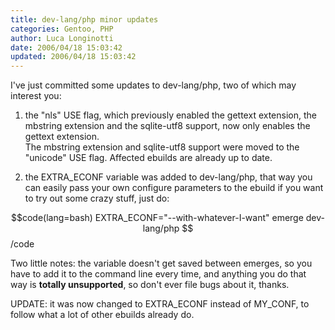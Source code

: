 ```yaml
---
title: dev-lang/php minor updates
categories: Gentoo, PHP
author: Luca Longinotti
date: 2006/04/18 15:03:42
updated: 2006/04/18 15:03:42
---
```

I've just committed some updates to dev-lang/php, two of which may interest you:

1) the "nls" USE flag, which previously enabled the gettext extension, the mbstring extension and the sqlite-utf8
support, now only enables the gettext extension.  
The mbstring extension and sqlite-utf8 support were moved to the "unicode" USE flag. Affected ebuilds are already
up to date.

2) the EXTRA_ECONF variable was added to dev-lang/php, that way you can easily pass your own configure parameters
to the ebuild if you want to try out some crazy stuff, just do:

$$code(lang=bash)
EXTRA_ECONF="--with-whatever-I-want" emerge dev-lang/php
$$/code

Two little notes: the variable doesn't get saved between emerges, so you have to add it to the command line every
time, and anything you do that way is **totally unsupported**, so don't ever file bugs about it, thanks.

UPDATE: it was now changed to EXTRA_ECONF instead of MY_CONF, to follow what a lot of other ebuilds already do.
